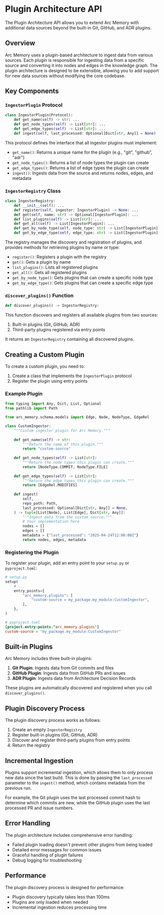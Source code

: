 # Plugin Architecture API

The Plugin Architecture API allows you to extend Arc Memory with additional data sources beyond the built-in Git, GitHub, and ADR plugins.

## Overview

Arc Memory uses a plugin-based architecture to ingest data from various sources. Each plugin is responsible for ingesting data from a specific source and converting it into nodes and edges in the knowledge graph. The plugin architecture is designed to be extensible, allowing you to add support for new data sources without modifying the core codebase.

## Key Components

### `IngestorPlugin` Protocol

```python
class IngestorPlugin(Protocol):
    def get_name(self) -> str: ...
    def get_node_types(self) -> List[str]: ...
    def get_edge_types(self) -> List[str]: ...
    def ingest(self, last_processed: Optional[Dict[str, Any]] = None) -> tuple[List[Node], List[Edge], Dict[str, Any]]: ...
```

This protocol defines the interface that all ingestor plugins must implement:

- `get_name()`: Returns a unique name for the plugin (e.g., "git", "github", "adr")
- `get_node_types()`: Returns a list of node types the plugin can create
- `get_edge_types()`: Returns a list of edge types the plugin can create
- `ingest()`: Ingests data from the source and returns nodes, edges, and metadata

### `IngestorRegistry` Class

```python
class IngestorRegistry:
    def __init__(self): ...
    def register(self, ingestor: IngestorPlugin) -> None: ...
    def get(self, name: str) -> Optional[IngestorPlugin]: ...
    def list_plugins(self) -> List[str]: ...
    def get_all(self) -> List[IngestorPlugin]: ...
    def get_by_node_type(self, node_type: str) -> List[IngestorPlugin]: ...
    def get_by_edge_type(self, edge_type: str) -> List[IngestorPlugin]: ...
```

The registry manages the discovery and registration of plugins, and provides methods for retrieving plugins by name or type:

- `register()`: Registers a plugin with the registry
- `get()`: Gets a plugin by name
- `list_plugins()`: Lists all registered plugins
- `get_all()`: Gets all registered plugins
- `get_by_node_type()`: Gets plugins that can create a specific node type
- `get_by_edge_type()`: Gets plugins that can create a specific edge type

### `discover_plugins()` Function

```python
def discover_plugins() -> IngestorRegistry:
```

This function discovers and registers all available plugins from two sources:

1. Built-in plugins (Git, GitHub, ADR)
2. Third-party plugins registered via entry points

It returns an `IngestorRegistry` containing all discovered plugins.

## Creating a Custom Plugin

To create a custom plugin, you need to:

1. Create a class that implements the `IngestorPlugin` protocol
2. Register the plugin using entry points

### Example Plugin

```python
from typing import Any, Dict, List, Optional
from pathlib import Path

from arc_memory.schema.models import Edge, Node, NodeType, EdgeRel

class CustomIngestor:
    """Custom ingestor plugin for Arc Memory."""
    
    def get_name(self) -> str:
        """Return the name of this plugin."""
        return "custom-source"
    
    def get_node_types(self) -> List[str]:
        """Return the node types this plugin can create."""
        return [NodeType.COMMIT, NodeType.FILE]
    
    def get_edge_types(self) -> List[str]:
        """Return the edge types this plugin can create."""
        return [EdgeRel.MODIFIES]
    
    def ingest(
        self,
        repo_path: Path,
        last_processed: Optional[Dict[str, Any]] = None,
    ) -> tuple[List[Node], List[Edge], Dict[str, Any]]:
        """Ingest data from the custom source."""
        # Your implementation here
        nodes = []
        edges = []
        metadata = {"last_processed": "2025-04-24T12:00:00Z"}
        return nodes, edges, metadata
```

### Registering the Plugin

To register your plugin, add an entry point to your `setup.py` or `pyproject.toml`:

```python
# setup.py
setup(
    # ...
    entry_points={
        "arc_memory.plugins": [
            "custom-source = my_package.my_module:CustomIngestor",
        ],
    },
)
```

```toml
# pyproject.toml
[project.entry-points."arc_memory.plugins"]
custom-source = "my_package.my_module:CustomIngestor"
```

## Built-in Plugins

Arc Memory includes three built-in plugins:

1. **Git Plugin**: Ingests data from Git commits and files
2. **GitHub Plugin**: Ingests data from GitHub PRs and issues
3. **ADR Plugin**: Ingests data from Architecture Decision Records

These plugins are automatically discovered and registered when you call `discover_plugins()`.

## Plugin Discovery Process

The plugin discovery process works as follows:

1. Create an empty `IngestorRegistry`
2. Register built-in plugins (Git, GitHub, ADR)
3. Discover and register third-party plugins from entry points
4. Return the registry

## Incremental Ingestion

Plugins support incremental ingestion, which allows them to only process new data since the last build. This is done by passing the `last_processed` parameter to the `ingest()` method, which contains metadata from the previous run.

For example, the Git plugin uses the last processed commit hash to determine which commits are new, while the GitHub plugin uses the last processed PR and issue numbers.

## Error Handling

The plugin architecture includes comprehensive error handling:

- Failed plugin loading doesn't prevent other plugins from being loaded
- Detailed error messages for common issues
- Graceful handling of plugin failures
- Debug logging for troubleshooting

## Performance

The plugin discovery process is designed for performance:

- Plugin discovery typically takes less than 100ms
- Plugins are only loaded when needed
- Incremental ingestion reduces processing time
